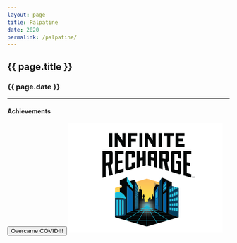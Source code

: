 ```yaml
---
layout: page
title: Palpatine
date: 2020
permalink: /palpatine/
---
```


<div class="container" markdown="1">
<section class="card bg-light page-card" markdown="1">

<h1 class="mx-auto pt-4 pb-2">{{ page.title }}</h1>
<h3 class="mx-auto">{{ page.date }}</h3>
<hr class="mx-4">

<h4 class="mx-4 p-0">Achievements</h4>
<button type="button" class="page-button ml-4 mb-2 btn btn-primary mt-1">Overcame COVID!!!</button>

<!-- <h4 class="mx-4 mt-2 p-0">High Schools Represented</h4>
<button type="button" class="page-outline-button ml-4 mb-2 btn btn-outline-primary mt-3">Mergenthaler Vocational-Technical High</button> -->

<img src="/assets/img/robots/palpatine-1.png" class="d-block img-fluid p-4 mx-auto" />

</section>
</div>